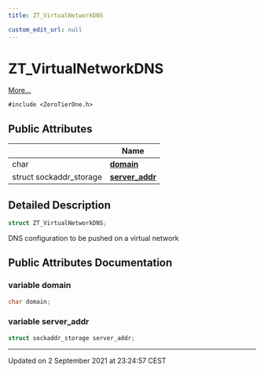 ```yaml
---
title: ZT_VirtualNetworkDNS

custom_edit_url: null
---
```


# ZT_VirtualNetworkDNS



 [More...](#detailed-description)


`#include <ZeroTierOne.h>`

## Public Attributes

|                | Name           |
| -------------- | -------------- |
| char | **[domain](/autogen/libztcore/classes/struct_z_t___virtual_network_d_n_s.md#variable-domain)**  |
| struct sockaddr_storage | **[server_addr](/autogen/libztcore/classes/struct_z_t___virtual_network_d_n_s.md#variable-server_addr)**  |

## Detailed Description

```cpp
struct ZT_VirtualNetworkDNS;
```


DNS configuration to be pushed on a virtual network 

## Public Attributes Documentation

### variable domain

```cpp
char domain;
```


### variable server_addr

```cpp
struct sockaddr_storage server_addr;
```


-------------------------------

Updated on  2 September 2021 at 23:24:57 CEST
